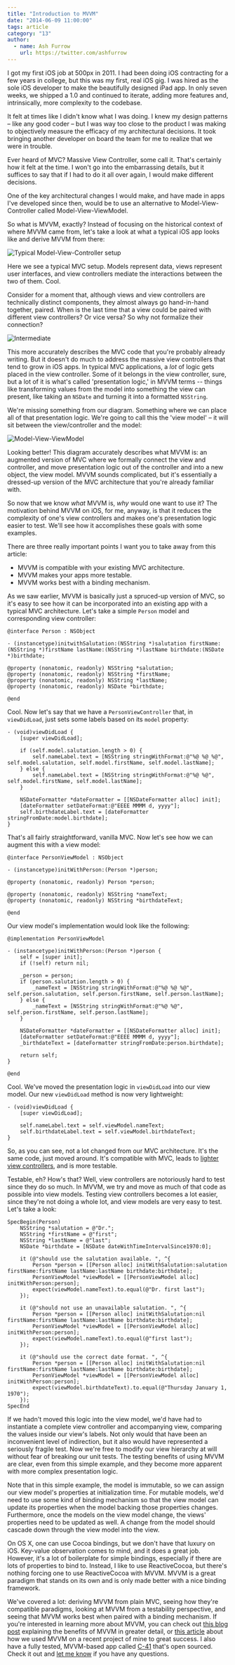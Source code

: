 ```yaml
---
title: "Introduction to MVVM"
date: "2014-06-09 11:00:00"
tags: article
category: "13"
author:
  - name: Ash Furrow
    url: https://twitter.com/ashfurrow
---
```


I got my first iOS job at 500px in 2011. I had been doing iOS contracting for a few years in college, but this was my first, real iOS gig. I was hired as the sole iOS developer to make the beautifully designed iPad app. In only seven weeks, we shipped a 1.0 and continued to iterate, adding more features and, intrinsically, more complexity to the codebase.

It felt at times like I didn't know what I was doing. I knew my design patterns – like any good coder – but I was way too close to the product I was making to objectively measure the efficacy of my architectural decisions. It took bringing another developer on board the team for me to realize that we were in trouble. 

Ever heard of MVC? Massive View Controller, some call it. That's certainly how it felt at the time. I won't go into the embarrassing details, but it suffices to say that if I had to do it all over again, I would make different decisions. 

One of the key architectural changes I would make, and have made in apps I've developed since then, would be to use an alternative to Model-View-Controller called Model-View-ViewModel. 

So what is MVVM, exactly? Instead of focusing on the historical context of where MVVM came from, let's take a look at what a typical iOS app looks like and derive MVVM from there:

![Typical Model-View-Controller setup](/images/issue-13/mvvm1.png)

Here we see a typical MVC setup. Models represent data, views represent user interfaces, and view controllers mediate the interactions between the two of them. Cool. 

Consider for a moment that, although views and view controllers are technically distinct components, they almost always go hand-in-hand together, paired. When is the last time that a view could be paired with different view controllers? Or vice versa? So why not formalize their connection?

![Intermediate](/images/issue-13/intermediate.png)

This more accurately describes the MVC code that you're probably already writing. But it doesn't do much to address the massive view controllers that tend to grow in iOS apps. In typical MVC applications, a *lot* of logic gets placed in the view controller. Some of it belongs in the view controller, sure, but a lot of it is what's called 'presentation logic,' in MVVM terms -- things like transforming values from the model into something the view can present, like taking an `NSDate` and turning it into a formatted `NSString`.

We're missing something from our diagram. Something where we can place all of that presentation logic. We're going to call this the 'view model' – it will sit between the view/controller and the model: 

![Model-View-ViewModel](/images/issue-13/mvvm.png)

Looking better! This diagram accurately describes what MVVM is: an augmented version of MVC where we formally connect the view and controller, and move presentation logic out of the controller and into a new object, the view model. MVVM sounds complicated, but it's essentially a dressed-up version of the MVC architecture that you're already familiar with. 

So now that we know *what* MVVM is, *why* would one want to use it? The motivation behind MVVM on iOS, for me, anyway, is that it reduces the complexity of one's view controllers and makes one's presentation logic easier to test. We'll see how it accomplishes these goals with some examples. 

There are three really important points I want you to take away from this article:

- MVVM is compatible with your existing MVC architecture.
- MVVM makes your apps more testable.
- MVVM works best with a binding mechanism.

As we saw earlier, MVVM is basically just a spruced-up version of MVC, so it's easy to see how it can be incorporated into an existing app with a typical MVC architecture. Let's take a simple `Person` model and corresponding view controller:

    @interface Person : NSObject
    
    - (instancetype)initwithSalutation:(NSString *)salutation firstName:(NSString *)firstName lastName:(NSString *)lastName birthdate:(NSDate *)birthdate;
    
    @property (nonatomic, readonly) NSString *salutation;
    @property (nonatomic, readonly) NSString *firstName;
    @property (nonatomic, readonly) NSString *lastName;
    @property (nonatomic, readonly) NSDate *birthdate;
    
    @end

Cool. Now let's say that we have a `PersonViewController` that, in `viewDidLoad`, just sets some labels based on its `model` property: 

    - (void)viewDidLoad {
        [super viewDidLoad];
        
        if (self.model.salutation.length > 0) {
            self.nameLabel.text = [NSString stringWithFormat:@"%@ %@ %@", self.model.salutation, self.model.firstName, self.model.lastName];
        } else {
            self.nameLabel.text = [NSString stringWithFormat:@"%@ %@", self.model.firstName, self.model.lastName];
        }
        
        NSDateFormatter *dateFormatter = [[NSDateFormatter alloc] init];
        [dateFormatter setDateFormat:@"EEEE MMMM d, yyyy"];
        self.birthdateLabel.text = [dateFormatter stringFromDate:model.birthdate];
    }

That's all fairly straightforward, vanilla MVC. Now let's see how we can augment this with a view model: 

    @interface PersonViewModel : NSObject
    
    - (instancetype)initWithPerson:(Person *)person;
    
    @property (nonatomic, readonly) Person *person;
    
    @property (nonatomic, readonly) NSString *nameText;
    @property (nonatomic, readonly) NSString *birthdateText;
    
    @end

Our view model's implementation would look like the following:

    @implementation PersonViewModel
    
    - (instancetype)initWithPerson:(Person *)person {
        self = [super init];
        if (!self) return nil;
        
        _person = person;
        if (person.salutation.length > 0) {
            _nameText = [NSString stringWithFormat:@"%@ %@ %@", self.person.salutation, self.person.firstName, self.person.lastName];
        } else {
            _nameText = [NSString stringWithFormat:@"%@ %@", self.person.firstName, self.person.lastName];
        }
        
        NSDateFormatter *dateFormatter = [[NSDateFormatter alloc] init];
        [dateFormatter setDateFormat:@"EEEE MMMM d, yyyy"];
        _birthdateText = [dateFormatter stringFromDate:person.birthdate];
        
        return self;
    }
    
    @end

Cool. We've moved the presentation logic in `viewDidLoad` into our view model. Our new `viewDidLoad` method is now very lightweight: 

    - (void)viewDidLoad {
        [super viewDidLoad];
        
        self.nameLabel.text = self.viewModel.nameText;
        self.birthdateLabel.text = self.viewModel.birthdateText;
    }

So, as you can see, not a lot changed from our MVC architecture. It's the same code, just moved around. It's compatible with MVC, leads to [lighter view controllers](/issues/1-view-controllers/), and is more testable.

Testable, eh? How's that? Well, view controllers are notoriously hard to test since they do so much. In MVVM, we try and move as much of that code as possible into view models. Testing view controllers becomes a lot easier, since they're not doing a whole lot, and view models are very easy to test. Let's take a look:

    SpecBegin(Person)
        NSString *salutation = @"Dr.";
        NSString *firstName = @"first";
        NSString *lastName = @"last";
        NSDate *birthdate = [NSDate dateWithTimeIntervalSince1970:0];
    
        it (@"should use the salutation available. ", ^{
            Person *person = [[Person alloc] initWithSalutation:salutation firstName:firstName lastName:lastName birthdate:birthdate];
            PersonViewModel *viewModel = [[PersonViewModel alloc] initWithPerson:person];
            expect(viewModel.nameText).to.equal(@"Dr. first last");
        });
    
        it (@"should not use an unavailable salutation. ", ^{
            Person *person = [[Person alloc] initWithSalutation:nil firstName:firstName lastName:lastName birthdate:birthdate];
            PersonViewModel *viewModel = [[PersonViewModel alloc] initWithPerson:person];
            expect(viewModel.nameText).to.equal(@"first last");
        });
    
        it (@"should use the correct date format. ", ^{
            Person *person = [[Person alloc] initWithSalutation:nil firstName:firstName lastName:lastName birthdate:birthdate];
            PersonViewModel *viewModel = [[PersonViewModel alloc] initWithPerson:person];
            expect(viewModel.birthdateText).to.equal(@"Thursday January 1, 1970");
        });
    SpecEnd

If we hadn't moved this logic into the view model, we'd have had to instantiate a complete view controller and accompanying view, comparing the values inside our view's labels. Not only would that have been an inconvenient level of indirection, but it also would have represented a seriously fragile test. Now we're free to modify our view hierarchy at will without fear of breaking our unit tests. The testing benefits of using MVVM are clear, even from this simple example, and they become more apparent with more complex presentation logic. 

Note that in this simple example, the model is immutable, so we can assign our view model's properties at initialization time. For mutable models, we'd need to use some kind of binding mechanism so that the view model can update its properties when the model backing those properties changes. Furthermore, once the models on the view model change, the views' properties need to be updated as well. A change from the model should cascade down through the view model into the view. 

On OS X, one can use Cocoa bindings, but we don't have that luxury on iOS. Key-value observation comes to mind, and it does a great job. However, it's a lot of boilerplate for simple bindings, especially if there are lots of properties to bind to. Instead, I like to use ReactiveCocoa, but there's nothing forcing one to use ReactiveCocoa with MVVM. MVVM is a great paradigm that stands on its own and is only made better with a nice binding framework. 

We've covered a lot: deriving MVVM from plain MVC, seeing how they're compatible paradigms, looking at MVVM from a testability perspective, and seeing that MVVM works best when paired with a binding mechanism. If you're interested in learning more about MVVM, you can check out [this blog post](http://www.teehanlax.com/blog/model-view-viewmodel-for-ios/) explaining the benefits of MVVM in greater detail, or [this article](http://www.teehanlax.com/blog/krush-ios-architecture/) about how we used MVVM on a recent project of mine to great success. I also have a fully tested, MVVM-based app called [C-41](https://github.com/AshFurrow/C-41) that's open sourced. Check it out and [let me know](http://twitter.com/ashfurrow) if you have any questions. 
